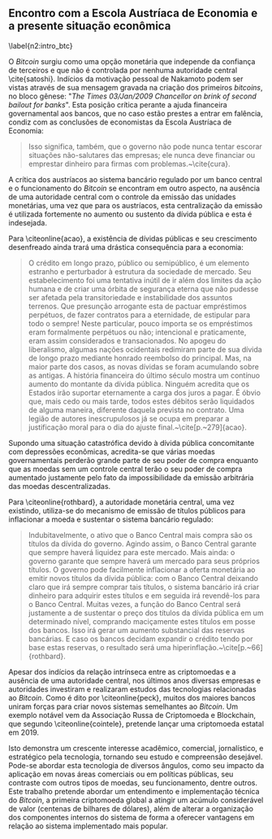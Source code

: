## Encontro com a Escola Austríaca de Economia e a presente situação econômica
\label{n2:intro_btc}

O *Bitcoin* surgiu como uma opção monetária que independe da confiança de terceiros e que não é controlada por nenhuma autoridade central \cite{satoshi}. Indícios da motivação pessoal de Nakamoto podem ser vistas através de sua mensagem gravada na criação dos primeiros *bitcoins*, no bloco gênese: "*The Times 03/Jan/2009 Chancellor on brink of second bailout for banks*". Esta posição crítica perante a ajuda financeira governamental aos bancos, que no caso estão prestes a entrar em falência, condiz com as conclusões de economistas da Escola Austríaca de Economia:

> Isso significa, também, que o governo não pode nunca tentar escorar situações não-salutares das empresas; ele nunca deve financiar ou emprestar dinheiro para firmas com problemas.~\cite{cura}. 

A crítica dos austríacos ao sistema bancário regulado por um banco central e o funcionamento do *Bitcoin* se encontram em outro aspecto, na ausência de uma autoridade central com o controle da emissão das unidades monetárias, uma vez que para os austríacos, esta centralização da emissão é utilizada fortemente no aumento ou sustento da dívida pública e esta é indesejada.

Para \citeonline{acao}, a existência de dívidas públicas e seu crescimento desenfreado ainda trará uma drástica consequência para a economia:

> O crédito em longo prazo, público ou semipúblico, é um elemento estranho e perturbador à estrutura da sociedade de mercado. Seu estabelecimento foi uma tentativa inútil de ir além dos limites da ação humana e de criar uma órbita de segurança eterna que não pudesse ser afetada pela transitoriedade e instabilidade dos assuntos terrenos. Que presunção arrogante esta de pactuar empréstimos perpétuos, de fazer contratos para a eternidade, de estipular para todo o sempre! Neste particular, pouco importa se os empréstimos eram formalmente perpétuos ou não; intencional e praticamente, eram assim considerados e transacionados. No apogeu do liberalismo, algumas nações ocidentais redimiram parte de sua dívida de longo prazo mediante honrado reembolso do principal. Mas, na maior parte dos casos, as novas dívidas se foram acumulando sobre as antigas. A história financeira do último século mostra um contínuo aumento do montante da dívida pública. Ninguém acredita que os Estados irão suportar eternamente a carga dos juros a pagar. É óbvio que, mais cedo ou mais tarde, todos estes débitos serão liquidados de alguma maneira, diferente daquela prevista no contrato. Uma legião de autores inescrupulosos já se ocupa em preparar a justificação moral para o dia do ajuste final.~\cite[p.~279]{acao}.

Supondo uma situação catastrófica devido à dívida pública concomitante com depressões econômicas, acredita-se que várias moedas governamentais perderão grande parte de seu poder de compra enquanto que as moedas sem um controle central terão o seu poder de compra aumentado justamente pelo fato da impossibilidade da emissão arbitrária das moedas descentralizadas.

Para \citeonline{rothbard}, a autoridade monetária central, uma vez existindo, utiliza-se do mecanismo de emissão de títulos públicos para inflacionar a moeda e sustentar o sistema bancário regulado:

> Indubitavelmente, o ativo que o Banco Central mais compra são os títulos da dívida do governo. Agindo assim, o Banco Central garante que sempre haverá liquidez para este mercado. Mais ainda: o governo garante que sempre haverá um mercado para seus próprios títulos. O governo pode facilmente inflacionar a oferta monetária ao emitir novos títulos da dívida pública: com o Banco Central deixando claro que irá sempre comprar tais títulos, o sistema bancário irá criar dinheiro para adquirir estes títulos e em seguida irá revendê-los para o Banco Central. Muitas vezes, a função do Banco Central será justamente a de sustentar o preço dos títulos da dívida pública em um determinado nível, comprando maciçamente estes títulos em posse dos bancos. Isso irá gerar um aumento substancial das reservas bancárias. E caso os bancos decidam expandir o crédito tendo por base estas reservas, o resultado será uma hiperinflação.~\cite[p.~66]{rothbard}.

Apesar dos indícios da relação intrínseca entre as criptomoedas e a ausência de uma autoridade central, nos últimos anos diversas empresas e autoridades investiram e realizaram estudos das tecnologias relacionadas ao *Bitcoin*. Como é dito por \citeonline{peck}, muitos dos maiores bancos uniram forças para criar novos sistemas semelhantes ao *Bitcoin*. Um exemplo notável vem da Associação Russa de Criptomoeda e Blockchain, que segundo \citeonline{cointele}, pretende lançar uma criptomoeda estatal em 2019.

Isto demonstra um crescente interesse acadêmico, comercial, jornalístico, e estratégico pela tecnologia, tornando seu estudo e compreensão desejável. Pode-se abordar esta tecnologia de diversos ângulos, como seu impacto da aplicação em novas áreas comerciais ou em políticas públicas, seu contraste com outros tipos de moedas, seu funcionamento, dentre outros. Este trabalho pretende abordar um entendimento e implementação técnica do *Bitcoin*, a primeira criptomoeda global a atingir um acúmulo considerável de valor (centenas de bilhares de dólares), além de alterar a organização dos componentes internos do sistema de forma a oferecer vantagens em relação ao sistema implementado mais popular.

